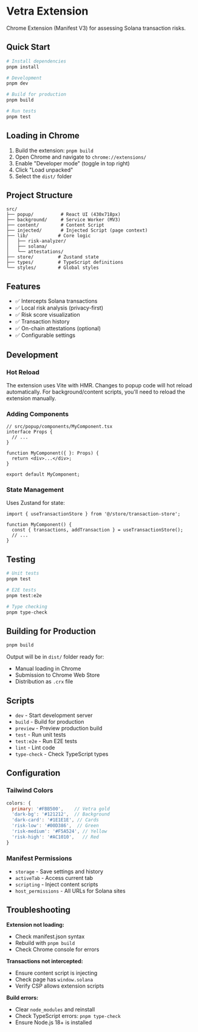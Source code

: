 # Vetra Extension

Chrome Extension (Manifest V3) for assessing Solana transaction risks.

## Quick Start

```bash
# Install dependencies
pnpm install

# Development
pnpm dev

# Build for production
pnpm build

# Run tests
pnpm test
```

## Loading in Chrome

1. Build the extension: `pnpm build`
2. Open Chrome and navigate to `chrome://extensions/`
3. Enable "Developer mode" (toggle in top right)
4. Click "Load unpacked"
5. Select the `dist/` folder

## Project Structure

```
src/
├── popup/          # React UI (430x718px)
├── background/     # Service Worker (MV3)
├── content/        # Content Script
├── injected/       # Injected Script (page context)
├── lib/           # Core logic
│   ├── risk-analyzer/
│   ├── solana/
│   └── attestations/
├── store/         # Zustand state
├── types/         # TypeScript definitions
└── styles/        # Global styles
```

## Features

- ✅ Intercepts Solana transactions
- ✅ Local risk analysis (privacy-first)
- ✅ Risk score visualization
- ✅ Transaction history
- ✅ On-chain attestations (optional)
- ✅ Configurable settings

## Development

### Hot Reload

The extension uses Vite with HMR. Changes to popup code will hot reload automatically. For background/content scripts, you'll need to reload the extension manually.

### Adding Components

```tsx
// src/popup/components/MyComponent.tsx
interface Props {
  // ...
}

function MyComponent({ }: Props) {
  return <div>...</div>;
}

export default MyComponent;
```

### State Management

Uses Zustand for state:

```tsx
import { useTransactionStore } from '@/store/transaction-store';

function MyComponent() {
  const { transactions, addTransaction } = useTransactionStore();
  // ...
}
```

## Testing

```bash
# Unit tests
pnpm test

# E2E tests
pnpm test:e2e

# Type checking
pnpm type-check
```

## Building for Production

```bash
pnpm build
```

Output will be in `dist/` folder ready for:
- Manual loading in Chrome
- Submission to Chrome Web Store
- Distribution as `.crx` file

## Scripts

- `dev` - Start development server
- `build` - Build for production
- `preview` - Preview production build
- `test` - Run unit tests
- `test:e2e` - Run E2E tests
- `lint` - Lint code
- `type-check` - Check TypeScript types

## Configuration

### Tailwind Colors

```js
colors: {
  primary: '#FBB500',    // Vetra gold
  'dark-bg': '#121212',  // Background
  'dark-card': '#1E1E1E', // Cards
  'risk-low': '#00D386',  // Green
  'risk-medium': '#F5A524', // Yellow
  'risk-high': '#AC1010',   // Red
}
```

### Manifest Permissions

- `storage` - Save settings and history
- `activeTab` - Access current tab
- `scripting` - Inject content scripts
- `host_permissions` - All URLs for Solana sites

## Troubleshooting

**Extension not loading:**
- Check manifest.json syntax
- Rebuild with `pnpm build`
- Check Chrome console for errors

**Transactions not intercepted:**
- Ensure content script is injecting
- Check page has `window.solana`
- Verify CSP allows extension scripts

**Build errors:**
- Clear `node_modules` and reinstall
- Check TypeScript errors: `pnpm type-check`
- Ensure Node.js 18+ is installed

